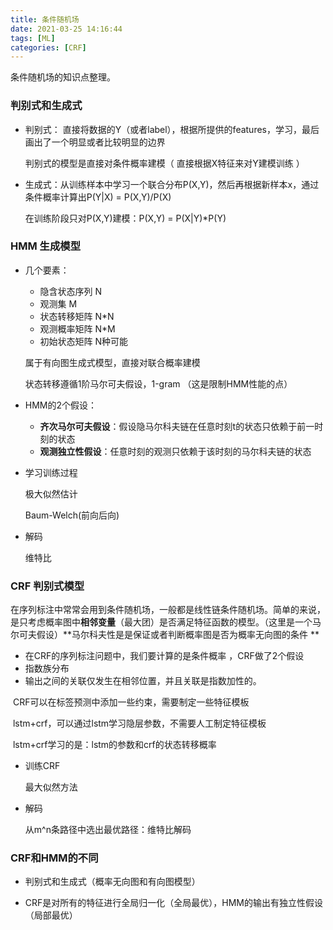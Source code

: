 ```yaml
---
title: 条件随机场
date: 2021-03-25 14:16:44
tags: [ML]
categories: [CRF]
---
```


条件随机场的知识点整理。

<!--more-->

###  判别式和生成式

- 判别式： 直接将数据的Y（或者label），根据所提供的features，学习，最后画出了一个明显或者比较明显的边界 

  判别式的模型是直接对条件概率建模（ 直接根据X特征来对Y建模训练 ）

- 生成式：从训练样本中学习一个联合分布P(X,Y)，然后再根据新样本x，通过条件概率计算出P(Y|X) =  P(X,Y)/P(X)

  在训练阶段只对P(X,Y)建模：P(X,Y) = P(X|Y)*P(Y)

  

  

  

###  HMM 生成模型

- 几个要素：

  - 隐含状态序列 N
  - 观测集 M
  - 状态转移矩阵 N*N
  - 观测概率矩阵 N*M
  - 初始状态矩阵 N种可能

  属于有向图生成式模型，直接对联合概率建模

  状态转移遵循1阶马尔可夫假设，1-gram （这是限制HMM性能的点）

- HMM的2个假设：

  - **齐次马尔可夫假设**：假设隐马尔科夫链在任意时刻t的状态只依赖于前一时刻的状态
  - **观测独立性假设**：任意时刻的观测只依赖于该时刻的马尔科夫链的状态

- 学习训练过程

  极大似然估计

   Baum-Welch(前向后向)

- 解码

  维特比



###  CRF 判别式模型

​	在序列标注中常常会用到条件随机场，一般都是线性链条件随机场。简单的来说，是只考虑概率图中**相邻变量**（最大团）是否满足特征函数的模型。（这里是一个马尔可夫假设）**马尔科夫性是是保证或者判断概率图是否为概率无向图的条件 **

-  在CRF的序列标注问题中，我们要计算的是条件概率 ，CRF做了2个假设
  - 指数族分布
  -  输出之间的关联仅发生在相邻位置，并且关联是指数加性的。 

​	CRF可以在标签预测中添加一些约束，需要制定一些特征模板

​	lstm+crf，可以通过lstm学习隐层参数，不需要人工制定特征模板

​	lstm+crf学习的是：lstm的参数和crf的状态转移概率

- 训练CRF

  最大似然方法

- 解码

  从m^n条路径中选出最优路径：维特比解码

  



###  CRF和HMM的不同

- 判别式和生成式（概率无向图和有向图模型）

- CRF是对所有的特征进行全局归一化（全局最优），HMM的输出有独立性假设（局部最优）

  

